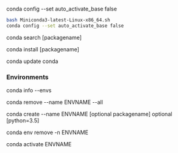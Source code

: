 
conda config --set auto_activate_base false

```bash
bash Miniconda3-latest-Linux-x86_64.sh
conda config --set auto_activate_base false
```

conda search [packagename]

conda install [packagename]

conda update conda

### Environments

conda info --envs

conda remove --name  ENVNAME --all

conda create --name ENVNAME [optional packagename] optional [python=3.5]

conda env remove -n ENVNAME

conda activate ENVNAME
